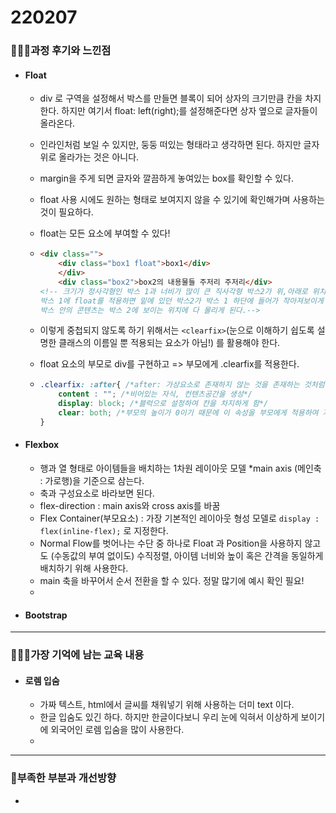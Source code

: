 # 220207

### 👨🏼‍🏫과정 후기와 느낀점

- #### Float

  - div 로 구역을 설정해서 박스를 만들면 블록이 되어 상자의 크기만큼 칸을 차지한다. 하지만 여기서 float: left(right);를 설정해준다면 상자 옆으로 글자들이 올라온다.

  - 인라인처럼 보일 수 있지만, 둥둥 떠있는 형태라고 생각하면 된다. 하지만 글자 위로 올라가는 것은 아니다.

  - margin을 주게 되면 글자와 깔끔하게 놓여있는 box를 확인할 수 있다.

  - float 사용 시에도 원하는 형태로 보여지지 않을 수 있기에 확인해가며 사용하는 것이 필요하다.

  - float는 모든 요소에 부여할 수 있다!
  -  ```html
     <div class="">
         <div class="box1 float">box1</div>
         </div>
         <div class="box2">box2의 내용물들 주저리 주저리</div>
     <!-- 크기가 정사각형인 박스 1과 너비가 많이 큰 직사각형 박스2가 위,아래로 위치해 있는데, 
     박스 1에 float를 적용하면 밑에 있던 박스2가 박스 1 하단에 들어가 작아져보이게 되며, 
     박스 안의 콘텐츠는 박스 2에 보이는 위치에 다 몰리게 된다.-->
  - 이렇게 중첩되지 않도록 하기 위해서는 `<clearfix>`(눈으로 이해하기 쉽도록 설명한 클래스의 이름일 뿐 적용되는 요소가 아님!) 를 활용해야 한다.
  
  - float 요소의 부모로 div를 구현하고 => 부모에게 .clearfix를 적용한다. 
  
  - ```css
    .clearfix: :after{ /*after: 가상요소로 존재하지 않는 것을 존재하는 것처럼 부여하여 문서의 after(끝)부분 선택*/ 
    	content : ""; /*비어있는 자식, 컨텐츠공간을 생성*/
    	display: block; /*블럭으로 설정하여 칸을 차지하게 함*/
    	clear: both; /*부모의 높이가 0이기 때문에 이 속성을 부모에게 적용하여 자식과 같은 높이를 지정해준다. 클리어링 적용 필요*/
    }
    ```



- #### Flexbox

  - 행과 열 형태로 아이템들을 배치하는 1차원 레이아웃 모델 *main axis (메인축 : 가로행)을 기준으로 삼는다.
  - 축과 구성요소로 바라보면 된다.
  - flex-direction : main axis와  cross axis를 바꿈
  - Flex Container(부모요소) : 가장 기본적인 레이아웃 형성 모델로 `display : flex(inline-flex);` 로 지정한다.
  - Normal Flow를 벗어나는 수단 중 하나로 Float 과 Position을 사용하지 않고도 (수동값의 부여 없이도) 수직정렬, 아이템 너비와 높이 혹은 간격을 동일하게 배치하기 위해 사용한다.
  -  main 축을 바꾸어서 순서 전환을 할 수 있다. 정말 많기에 예시 확인 필요!
  - 



- #### Bootstrap

---

### 💁🏼‍♂️가장 기억에 남는 교육 내용

- #### 로렘 입숨

  - 가짜 텍스트, html에서 글씨를 채워넣기 위해 사용하는 더미 text 이다. 
  - 한글 입숨도 있긴 하다. 하지만 한글이다보니 우리 눈에 익혀서 이상하게 보이기에 외국어인 로렘 입숨을 많이 사용한다.
  - 

---

### 💫부족한 부분과 개선방향

- 
